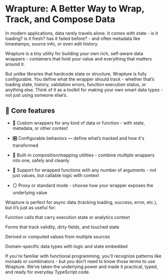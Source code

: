 # Wrapture: A Better Way to Wrap, Track, and Compose Data
In modern applications, data rarely travels alone. It comes with state - is it loading? is it fresh? has it failed before? - and often metadata like timestamps, source info, or even edit history.

Wrapture is a tiny utility for building your own rich, self-aware data wrappers - containers that hold your value and everything that matters around it.

But unlike libraries that hardcode state or structure, Wrapture is fully configurable. You define what the wrapper should track - whether that’s loading state, history, validation errors, function execution status, or anything else. Think of it as a toolkit for making your own smart data types - not just using someone else’s.

## 🔧 Core features

 - 🧠 Custom wrappers for any kind of data or function - with state, metadata, or other context

 - 🎛️ Configurable behaviors — define what’s tracked and how it's transformed

 - 🔄 Built-in composition/mapping utilities - combine multiple wrappers into one, safely and cleanly

 - 🧵 Support for wrapped functions with any number of arguments - not just values, but callable logic with context

 - 🪞 Proxy or standard mode - choose how your wrapper exposes the underlying value

Wrapture is perfect for async data (tracking loading, success, error, etc.), but it’s just as useful for:

Function calls that carry execution state or analytics context

Forms that track validity, dirty fields, and touched state

Derived or computed values from multiple sources

Domain-specific data types with logic and state embedded

If you're familiar with functional programming, you'll recognize patterns like monads or combinators - but you don’t need to know those terms to use Wrapture. We’ve taken the underlying power and made it practical, typed, and ready for everyday TypeScript code.
